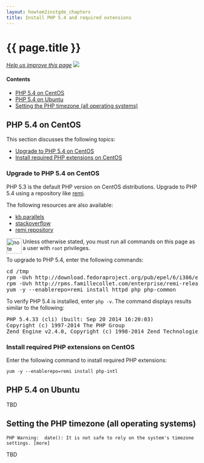 ```yaml
---
layout: howtom2instgde_chapters
title: Install PHP 5.4 and required extensions
---
```


<h1 id="instgde-prereq-php">{{ page.title }}</h1>

<p><a href="{{ site.githuburl }}install-gde/prereq/php.md" target="_blank"><em>Help us improve this page</em></a>&nbsp;<img src="{{ site.baseurl }}common/images/newWindow.gif"/></p>

<h4 id="instgde-php-prereq-contents">Contents</h4>

*	<a href="#instgde-prereq-php-install-centos">PHP 5.4 on CentOS</a>
*	<a href="#instgde-prereq-php-install-ubuntu">PHP 5.4 on Ubuntu</a>
*	<a href="#instgde-prereq-timezone">Setting the PHP timezone (all operating systems)</a>

<h2 id="instgde-prereq-php-install-centos">PHP 5.4 on CentOS</h2>

This section discusses the following topics:

*	<a href="#instgde-prereq-php-install-centos-upgr">Upgrade to PHP 5.4 on CentOS</a>
*	<a href="#instgde-prereq-php-install-centos-ext">Install required PHP extensions on CentOS</a>

<h3 id="instgde-prereq-php-install-centos-upgr">Upgrade to PHP 5.4 on CentOS</h3>

PHP 5.3 is the default PHP version on CentOS distributions. Upgrade to PHP 5.4 using a repository like <a href="http://blog.famillecollet.com/pages/Config-en" target="_blank">remi</a>. 

The following resources are also available:

*	<a href="http://kb.parallels.com/en/115875" target="_blank">kb.parallels</a>
*	<a href="http://stackoverflow.com/questions/21502656/upgrading-php-on-centos-6-5-final" target="_blank">stackoverflow</a>
*	<a href="http://rpms.famillecollet.com/" target="_blank">remi repository</a>

<div class="bs-callout bs-callout-info" id="info">
  <img src="{{ site.baseurl }}common/images/icon_note.png" alt="note" align="left" width="40" />
<span class="glyphicon-class">
  <p>Unless otherwise stated, you must run all commands on this page as a user with <code>root</code> privileges.</p></span>
</div>

To upgrade to PHP 5.4, enter the following commands:

<pre>cd /tmp
rpm -Uvh http://download.fedoraproject.org/pub/epel/6/i386/epel-release-6-8.noarch.rpm
rpm -Uvh http://rpms.famillecollet.com/enterprise/remi-release-6.rpm
yum -y --enablerepo=remi install httpd php php-common</pre>

To verify PHP 5.4 is installed, enter `php -v`. The command displays results similar to the following:

<pre>PHP 5.4.33 (cli) (built: Sep 20 2014 16:20:03)
Copyright (c) 1997-2014 The PHP Group
Zend Engine v2.4.0, Copyright (c) 1998-2014 Zend Technologies</pre>

<h3 id="instgde-prereq-php-install-centos-ext">Install required PHP extensions on CentOS</h3>

Enter the following command to install required PHP extensions:

`yum -y --enablerepo=remi install php-intl`

<h2 id="instgde-prereq-php-install-ubuntu">PHP 5.4 on Ubuntu</h2>

TBD

<h2 id="instgde-prereq-timezone">Setting the PHP timezone (all operating systems)</h2>

`PHP Warning:  date(): It is not safe to rely on the system's timezone settings. [more]`

TBD